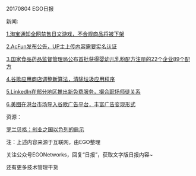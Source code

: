 20170804 EGO日报

新闻:

[1.淘宝通知全网禁售日文游戏，不合规商品将被下架](http://www.chinaz.com/biz/2017/0804/794863.shtml)

[2.AcFun发布公告，UP主上传内容需要实名认证](http://view.inews.qq.com/a/TEC2017080305077703)

[3.国家食品药品监督管理局公布首批获得婴幼儿乳粉配方注册的22个企业89个配方](http://finance.huanqiu.com/roll/2017-08/11080337.html)

[4.谷歌应用商店调整新算法，清除垃圾应用程序](http://www.techweb.com.cn/world/2017-08-04/2568765.shtml)

[5.LinkedIn在部分地区推出新免费服务，撮合职场师徒关系](http://tech.sina.com.cn/i/2017-08-04/doc-ifyitapp0530661.shtml)

[6.美图在港台市场导入谷歌广告平台，丰富广告变现形式](http://tech.qq.com/a/20170804/039099.htm)

资源：

[罗兰贝格：创业之国以色列的启示](http://www.199it.com/archives/619236.html)

注：上述内容来源于互联网，由EGO整理

关注公众号EGONetworks，回复“日报”，获取文字版日报内容~

还有更多技术管理干货
